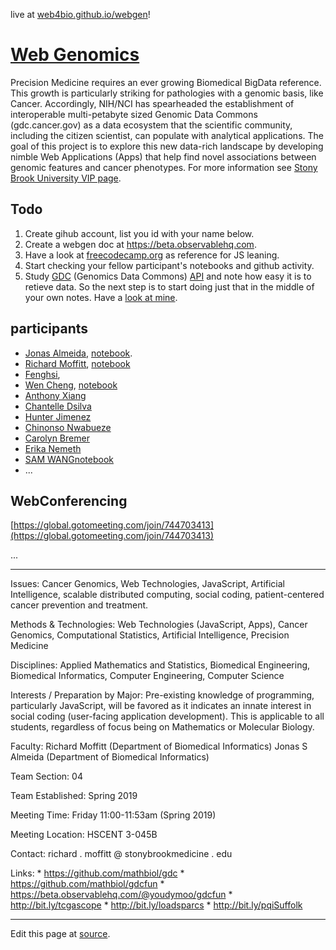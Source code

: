 live at [web4bio.github.io/webgen](https://web4bio.github.io/webgen)!

# [Web Genomics](https://www.stonybrook.edu/commcms/vertically-integrated-projects/teams/webgen_~_web_genomics/)
Precision Medicine requires an ever growing Biomedical BigData reference. This growth is particularly striking for pathologies with a genomic basis, like Cancer. Accordingly, NIH/NCI has spearheaded the establishment of interoperable multi-petabyte sized Genomic Data Commons (gdc.cancer.gov) as a data ecosystem that the scientific community, including the citizen scientist, can populate with analytical applications. The goal of this project is to explore this new data-rich landscape by developing nimble Web Applications (Apps) that help find novel associations between genomic features and cancer phenotypes. For more information see [Stony Brook University VIP page](https://www.stonybrook.edu/commcms/vertically-integrated-projects/teams/webgen_~_web_genomics/).

## Todo

1. Create gihub account, list you id with your name below.
2. Create a webgen doc at https://beta.observablehq.com.
3. Have a look at [freecodecamp.org](https://www.freecodecamp.org) as reference for JS leaning.
4. Start checking your fellow participant's notebooks and github activity.
5. Study [GDC](https://docs.gdc.cancer.gov/API/Users_Guide/Getting_Started/) (Genomics Data Commons) [API](https://docs.gdc.cancer.gov/API/Users_Guide/Getting_Started/) and note how easy it is to retieve data. So the next step is to start doing just that in the middle of your own notes. Have a [look at mine](https://beta.observablehq.com/@jonasalmeida/webgen).

## participants

* [Jonas Almeida](http://www.github.com/jonasalmeida), [notebook](https://beta.observablehq.com/@jonasalmeida/webgen).
* [Richard Moffitt](https://github.com/rmoffitt), [notebook](https://beta.observablehq.com/@rmoffitt/webgen)
* [Fenghsi](http://www.github.com/fenghsi),
* [Wen Cheng](http://www.github.com/wencheng921), [notebook](https://beta.observablehq.com/@wencheng921/webgen)
* [Anthony Xiang](http://www.github.com/axian0420)
* [Chantelle Dsilva](http://www.github.com/chantelle-dsilva)
* [Hunter Jimenez](http://www.github.com/hunterjimenezsbu)
* [Chinonso Nwabueze](http://www.github.com/conwabueze)
* [Carolyn Bremer](http://www.github.com/cgbrem)
* [Erika Nemeth](http://www.github.com/enemeth19)
* [SAM WANG](http://www.github.com/SuperZam)[notebook](https://beta.observablehq.com/d/b7a6a4041b651e43)
* ...


## WebConferencing
[https://global.gotomeeting.com/join/744703413](https://global.gotomeeting.com/join/744703413) 

...

____

Issues: Cancer Genomics, Web Technologies, JavaScript, Artificial Intelligence, scalable distributed computing, social coding, patient-centered cancer prevention and treatment.

Methods & Technologies: Web Technologies (JavaScript, Apps), Cancer Genomics, Computational Statistics, Artificial Intelligence, Precision Medicine

Disciplines: Applied Mathematics and Statistics, Biomedical Engineering, Biomedical Informatics, Computer Engineering, Computer Science

Interests / Preparation by Major: Pre-existing knowledge of programming, particularly JavaScript, will be favored as it indicates an innate interest in social coding (user-facing application development). This is applicable to all students, regardless of focus being on Mathematics or Molecular Biology.

Faculty: 
    Richard Moffitt (Department of Biomedical Informatics)
    Jonas S Almeida (Department of Biomedical Informatics)

Team Section: 04

Team Established: Spring 2019

Meeting Time: Friday 11:00-11:53am (Spring 2019)

Meeting Location: HSCENT 3-045B

Contact: richard . moffitt @ stonybrookmedicine . edu

Links: 
    * https://github.com/mathbiol/gdc
    * https://github.com/mathbiol/gdcfun
    * https://beta.observablehq.com/@youdymoo/gdcfun
    * http://bit.ly/tcgascope
    * http://bit.ly/loadsparcs
    * http://bit.ly/pqiSuffolk

____

Edit this page at [source](https://github.com/web4bio/webgen/blob/master/README.md).
